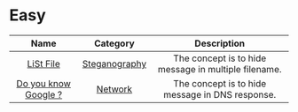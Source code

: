 # Easy

| Name | Category | Description |
| :---: | :---: | :---: |
| [LiSt File](../Category/Steganography/LiSt%20Files/challenge.md) | [Steganography](../Category/Steganography/README.md) | The concept is to hide message in multiple filename. |
| [Do you know Google ?](../Category/Network/DNS_Exchange/challenge.md) | [Network](../Category/Network/README.md) | The concept is to hide message in DNS response. |
